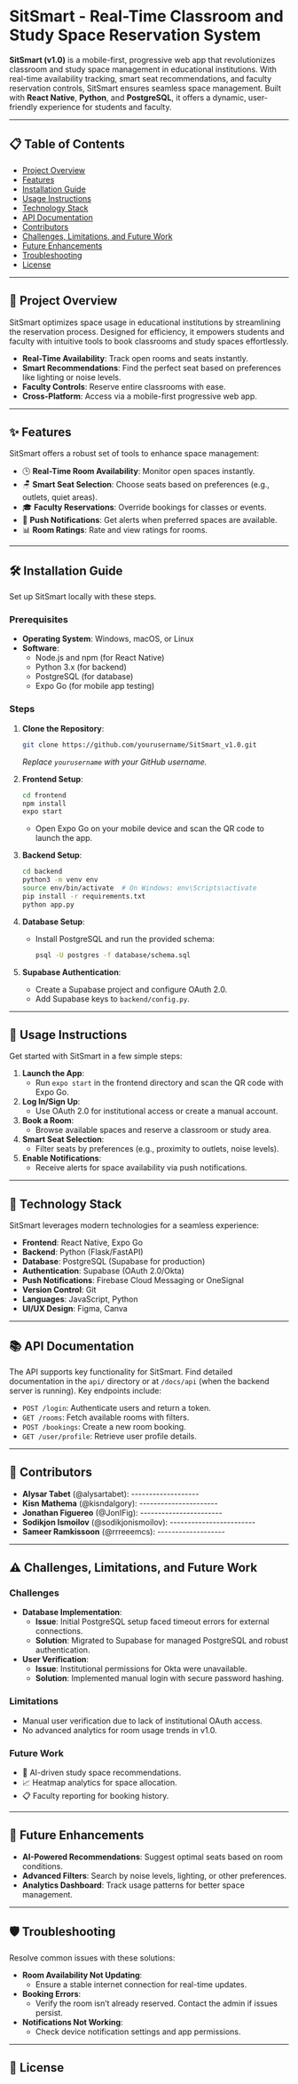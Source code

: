 # SitSmart - Real-Time Classroom and Study Space Reservation System
**SitSmart (v1.0)** is a mobile-first, progressive web app that revolutionizes classroom and study space management in educational institutions. With real-time availability tracking, smart seat recommendations, and faculty reservation controls, SitSmart ensures seamless space management. Built with **React Native**, **Python**, and **PostgreSQL**, it offers a dynamic, user-friendly experience for students and faculty.

---

## 📋 Table of Contents
- [Project Overview](#project-overview)
- [Features](#features)
- [Installation Guide](#installation-guide)
- [Usage Instructions](#usage-instructions)
- [Technology Stack](#technology-stack)
- [API Documentation](#api-documentation)
- [Contributors](#contributors)
- [Challenges, Limitations, and Future Work](#challenges-limitations-and-future-work)
- [Future Enhancements](#future-enhancements)
- [Troubleshooting](#troubleshooting)
- [License](#license)

---

## 🌟 Project Overview
SitSmart optimizes space usage in educational institutions by streamlining the reservation process. Designed for efficiency, it empowers students and faculty with intuitive tools to book classrooms and study spaces effortlessly.

- **Real-Time Availability**: Track open rooms and seats instantly.
- **Smart Recommendations**: Find the perfect seat based on preferences like lighting or noise levels.
- **Faculty Controls**: Reserve entire classrooms with ease.
- **Cross-Platform**: Access via a mobile-first progressive web app.

---

## ✨ Features
SitSmart offers a robust set of tools to enhance space management:

- 🕒 **Real-Time Room Availability**: Monitor open spaces instantly.
- 🪑 **Smart Seat Selection**: Choose seats based on preferences (e.g., outlets, quiet areas).
- 🎓 **Faculty Reservations**: Override bookings for classes or events.
- 📩 **Push Notifications**: Get alerts when preferred spaces are available.
- 📊 **Room Ratings**: Rate and view ratings for rooms.

---

## 🛠️ Installation Guide
Set up SitSmart locally with these steps.

### Prerequisites
- **Operating System**: Windows, macOS, or Linux
- **Software**:
  - Node.js and npm (for React Native)
  - Python 3.x (for backend)
  - PostgreSQL (for database)
  - Expo Go (for mobile app testing)

### Steps
1. **Clone the Repository**:
   ```bash
   git clone https://github.com/yourusername/SitSmart_v1.0.git
   ```
   *Replace `yourusername` with your GitHub username.*

2. **Frontend Setup**:
   ```bash
   cd frontend
   npm install
   expo start
   ```
   - Open Expo Go on your mobile device and scan the QR code to launch the app.

3. **Backend Setup**:
   ```bash
   cd backend
   python3 -m venv env
   source env/bin/activate  # On Windows: env\Scripts\activate
   pip install -r requirements.txt
   python app.py
   ```

4. **Database Setup**:
   - Install PostgreSQL and run the provided schema:
     ```bash
     psql -U postgres -f database/schema.sql
     ```

5. **Supabase Authentication**:
   - Create a Supabase project and configure OAuth 2.0.
   - Add Supabase keys to `backend/config.py`.

---

## 🚀 Usage Instructions
Get started with SitSmart in a few simple steps:

1. **Launch the App**:
   - Run `expo start` in the frontend directory and scan the QR code with Expo Go.
2. **Log In/Sign Up**:
   - Use OAuth 2.0 for institutional access or create a manual account.
3. **Book a Room**:
   - Browse available spaces and reserve a classroom or study area.
4. **Smart Seat Selection**:
   - Filter seats by preferences (e.g., proximity to outlets, noise levels).
5. **Enable Notifications**:
   - Receive alerts for space availability via push notifications.

---

## 🧰 Technology Stack
SitSmart leverages modern technologies for a seamless experience:

- **Frontend**: React Native, Expo Go
- **Backend**: Python (Flask/FastAPI)
- **Database**: PostgreSQL (Supabase for production)
- **Authentication**: Supabase (OAuth 2.0/Okta)
- **Push Notifications**: Firebase Cloud Messaging or OneSignal
- **Version Control**: Git
- **Languages**: JavaScript, Python
- **UI/UX Design**: Figma, Canva

---

## 📚 API Documentation
The API supports key functionality for SitSmart. Find detailed documentation in the `api/` directory or at `/docs/api` (when the backend server is running). Key endpoints include:

- `POST /login`: Authenticate users and return a token.
- `GET /rooms`: Fetch available rooms with filters.
- `POST /bookings`: Create a new room booking.
- `GET /user/profile`: Retrieve user profile details.

---

## 👥 Contributors
- **Alysar Tabet** (@alysartabet): -------------------
- **Kisn Mathema** (@kisndalgory): ----------------------
- **Jonathan Figuereo** (@JonIFig): -----------------------
- **Sodikjon Ismoilov** (@sodikjonismoilov): ------------------------
- **Sameer Ramkissoon** (@rrreeemcs): -------------------



---

## ⚠️ Challenges, Limitations, and Future Work
### Challenges
- **Database Implementation**:
  - **Issue**: Initial PostgreSQL setup faced timeout errors for external connections.
  - **Solution**: Migrated to Supabase for managed PostgreSQL and robust authentication.
- **User Verification**:
  - **Issue**: Institutional permissions for Okta were unavailable.
  - **Solution**: Implemented manual login with secure password hashing.

### Limitations
- Manual user verification due to lack of institutional OAuth access.
- No advanced analytics for room usage trends in v1.0.

### Future Work
- 🧠 AI-driven study space recommendations.
- 📈 Heatmap analytics for space allocation.
- 📋 Faculty reporting for booking history.

---

## 🔮 Future Enhancements
- **AI-Powered Recommendations**: Suggest optimal seats based on room conditions.
- **Advanced Filters**: Search by noise levels, lighting, or other preferences.
- **Analytics Dashboard**: Track usage patterns for better space management.

---

## 🛡️ Troubleshooting
Resolve common issues with these solutions:

- **Room Availability Not Updating**:
  - Ensure a stable internet connection for real-time updates.
- **Booking Errors**:
  - Verify the room isn’t already reserved. Contact the admin if issues persist.
- **Notifications Not Working**:
  - Check device notification settings and app permissions.

---

## 📜 License

